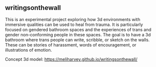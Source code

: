 ## writingsonthewall

This is an experimental project exploring how 3d environments with immersive qualities can be used to heal from trauma. It is particularly focused on gendered bathroom spaces and the experiences of trans and gender non-conforming people in these spaces. The goal is to have a 3d bathroom where trans people can write, scribble, or sketch on the walls. These can be stories of harassment, words of encouragement, or illustrations of emotion.

Concept 3d model:
https://meliharvey.github.io/writingsonthewall/
